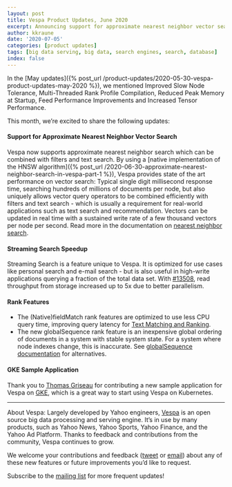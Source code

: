 ```yaml
---
layout: post
title: Vespa Product Updates, June 2020
excerpt: Announcing support for approximate nearest neighbor vector search which can be combined with filters and text search with state-of-the art performance
author: kkraune
date: '2020-07-05'
categories: [product updates]
tags: [big data serving, big data, search engines, search, database]
index: false
---
```


In the [May updates]({% post_url /product-updates/2020-05-30-vespa-product-updates-may-2020 %}),
we mentioned Improved Slow Node Tolerance, Multi-Threaded Rank Profile Compilation, Reduced Peak Memory at Startup, Feed Performance Improvements and Increased Tensor Performance.

This month, we’re excited to share the following updates:


#### Support for Approximate Nearest Neighbor Vector Search
Vespa now supports approximate nearest neighbor search which can be combined with filters and text search.
By using a [native implementation of the HNSW algorithm]({% post_url /2020-06-30-approximate-nearest-neighbor-search-in-vespa-part-1 %}),
Vespa provides state of the art performance on vector search:
Typical single digit millisecond response time, searching hundreds of millions of documents per node,
but also uniquely allows vector query operators to be combined efficiently with filters and text search -
which is usually a requirement for real-world applications such as text search and recommendation.
Vectors can be updated in real time with a sustained write rate of a few thousand vectors per node per second.
Read more in the documentation on [nearest neighbor search](https://docs.vespa.ai/en/nearest-neighbor-search.html).


#### Streaming Search Speedup
Streaming Search is a feature unique to Vespa.
It is optimized for use cases like personal search and e-mail search -
but is also useful in high-write applications querying a fraction of the total data set.
With [#13508](https://github.com/vespa-engine/vespa/pull/13508),
read throughput from storage increased up to 5x due to better parallelism.


#### Rank Features
* The (Native)fieldMatch rank features are optimized to use less CPU query time, improving query latency for
  [Text Matching and Ranking](https://docs.vespa.ai/en/text-matching-ranking.html#ranking). 
* The new globalSequence rank feature is an inexpensive global ordering of documents in a system with stable system state.
  For a system where node indexes change, this is inaccurate.
  See [globalSequence documentation](https://docs.vespa.ai/en/reference/rank-features.html#globalSequence) for alternatives.


#### GKE Sample Application
Thank you to [Thomas Griseau](https://github.com/griseau) for contributing a new sample application
for Vespa on [GKE](https://cloud.google.com/kubernetes-engine),
which is a great way to start using Vespa on Kubernetes.


___
About Vespa: Largely developed by Yahoo engineers,
[Vespa](https://github.com/vespa-engine/vespa) is an open source big data processing and serving engine.
It’s in use by many products, such as Yahoo News, Yahoo Sports, Yahoo Finance, and the Yahoo Ad Platform.
Thanks to feedback and contributions from the community, Vespa continues to grow.

We welcome your contributions and feedback ([tweet](https://twitter.com/vespaengine)
or [email](mailto:info@vespa.ai)) about any of these new features or future improvements you’d like to request.

Subscribe to the [mailing list](https://vespa.ai/mailing-list.html) for more frequent updates!
